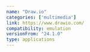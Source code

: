 ```yaml
---
name: "Draw.io"
categories: ['multimedia']
link: https://www.drawio.com/
compatibility: emulation
versionFrom: "24.1.0"
type: applications
---
```


